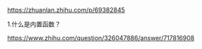 

https://zhuanlan.zhihu.com/p/69382845

1.什么是内置函数？





https://www.zhihu.com/question/326047886/answer/717816908













